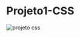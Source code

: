 # Projeto1-CSS
![projeto css](https://user-images.githubusercontent.com/97475085/195934634-cc67c64f-7fbf-414a-af3d-fe628c7dddf5.png)
